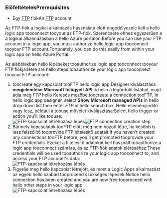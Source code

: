 ### <a name="prerequisites"></a><span data-ttu-id="139d3-101">Előfeltételek</span><span class="sxs-lookup"><span data-stu-id="139d3-101">Prerequisites</span></span>
* <span data-ttu-id="139d3-102">Egy [FTP](https://wikipedia.org/wiki/File_Transfer_Protocol) fiók</span><span class="sxs-lookup"><span data-stu-id="139d3-102">An [FTP](https://wikipedia.org/wiki/File_Transfer_Protocol) account</span></span>  

<span data-ttu-id="139d3-103">Az FTP-fiók a logikai alkalmazás használata előtt engedélyeznie kell a hello logic app tooconnect tooyour az FTP-fiók. Szerencsére ehhez egyszerűen a a logikai alkalmazásban a hello Azure portálon.</span><span class="sxs-lookup"><span data-stu-id="139d3-103">Before you can use your FTP account in a logic app, you must authorize hello logic app tooconnect tooyour FTP account.Fortunately, you can do this easily from within your logic app on hello Azure Portal.</span></span>  

<span data-ttu-id="139d3-104">Az alábbiakban hello lépéseket tooauthorize logic app tooconnect tooyour FTP fiókja:</span><span class="sxs-lookup"><span data-stu-id="139d3-104">Here are hello steps tooauthorize your logic app tooconnect tooyour FTP account:</span></span>  

1. <span data-ttu-id="139d3-105">toocreate egy kapcsolat tooFTP hello logic app Designer kiválasztása **megjelenítése Microsoft felügyelt API-k** hello a legördülő listából, majd adja meg *FTP* hello Keresés mezőbe.</span><span class="sxs-lookup"><span data-stu-id="139d3-105">toocreate a connection tooFTP, in hello logic app designer, select **Show Microsoft managed APIs** in hello drop down list then enter *FTP* in hello search box.</span></span> <span data-ttu-id="139d3-106">Hello eseményindító vagy lesz, például a toouse művelet kiválasztása:</span><span class="sxs-lookup"><span data-stu-id="139d3-106">Select hello trigger or action you'll like toouse:</span></span>  
   <span data-ttu-id="139d3-107">![FTP-kapcsolat létrehozása lépés](./media/connectors-create-api-ftp/ftp-1.png)</span><span class="sxs-lookup"><span data-stu-id="139d3-107">![FTP connection creation step](./media/connectors-create-api-ftp/ftp-1.png)</span></span>  
2. <span data-ttu-id="139d3-108">Bármely kapcsolatok tooFTP előtt még nem hozott létre, ha később is lesz felszólító tooprovide FTP hitelesítő adatait.</span><span class="sxs-lookup"><span data-stu-id="139d3-108">If you haven't created any connections tooFTP before, you'll get prompted tooprovide your FTP credentials.</span></span> <span data-ttu-id="139d3-109">Ezeket a hitelesítő adatokat kell használt tooauthorize a logic app tooconnect számára, és az FTP-fiók adatok eléréséhez:</span><span class="sxs-lookup"><span data-stu-id="139d3-109">These credentials will be used tooauthorize your logic app tooconnect to, and access your FTP account's data:</span></span>  
   ![FTP-kapcsolat létrehozása lépés](./media/connectors-create-api-ftp/ftp-2.png)  
3. <span data-ttu-id="139d3-111">Figyelje meg hello kapcsolat létrejött, és most a Logic Apps alkalmazást az egyéb hello szabad tooproceed szükséges lépések:</span><span class="sxs-lookup"><span data-stu-id="139d3-111">Notice hello connection has been created and you are now free tooproceed with hello other steps in your logic app:</span></span>  
   ![FTP-kapcsolat létrehozása lépés](./media/connectors-create-api-ftp/ftp-3.png)  

